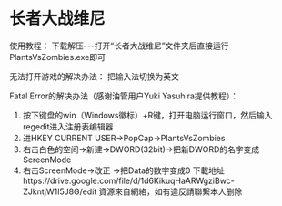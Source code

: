 # 长者大战维尼
使用教程：
下载解压---打开“长者大战维尼”文件夹后直接运行PlantsVsZombies.exe即可

无法打开游戏的解决办法：
把输入法切换为英文

Fatal Error的解决办法（感谢油管用户Yuki Yasuhira提供教程）：
1. 按下键盘的win（Windows徽标）+R键，打开电脑运行窗口，然后输入regedit进入注册表编辑器
2. 进HKEY CURRENT USER→PopCap→PlantsVsZombies
3. 右击白色的空间→新建→DWORD(32bit)→把新DWORD的名字变成ScreenMode
4. 右击ScreenMode→改正 →把Data的数字变成0
下載地址https://drive.google.com/file/d/1d6KikuqHaARWgziBwc-ZJkntjW1I5J8G/edit
資源來自網絡，如有違反請聯繫本人删除
